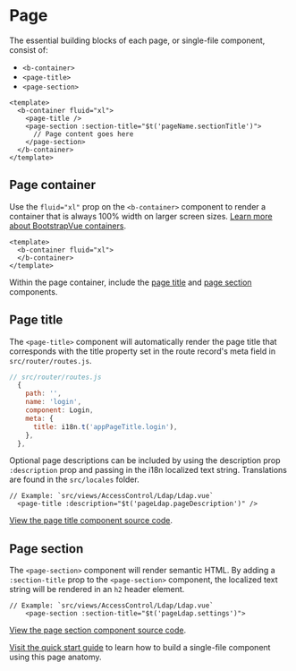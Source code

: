 # Page

The essential building blocks of each page, or single-file component, consist of:
- `<b-container>`
- `<page-title>`
- `<page-section>`

```vue
<template>
  <b-container fluid="xl">
    <page-title />
    <page-section :section-title="$t('pageName.sectionTitle')">
      // Page content goes here
    </page-section>
  </b-container>
</template>
```

## Page container
Use the `fluid="xl"` prop on the `<b-container>` component to render a container that is always 100% width on larger screen sizes. [Learn more about BootstrapVue containers](https://bootstrap-vue.org/docs/components/layout#responsive-fluid-containers).

```vue
<template>
  <b-container fluid="xl">
  </b-container>
</template>
```


Within the page container, include the [page title](#/page-title) and [page section](#page-section) components.

## Page title
The `<page-title>` component will automatically render the page title that corresponds with the title property set in the route record's meta field in `src/router/routes.js`.

```js
// src/router/routes.js
  {
    path: '',
    name: 'login',
    component: Login,
    meta: {
      title: i18n.t('appPageTitle.login'),
    },
  },
```

Optional page descriptions can be included by using the description prop `:description` prop and passing in the i18n localized text string. Translations are found in the `src/locales` folder.

``` vue
// Example: `src/views/AccessControl/Ldap/Ldap.vue`
  <page-title :description="$t('pageLdap.pageDescription')" />
```

[View the page title component source code](https://github.com/openbmc/webui-vue/blob/master/src/components/Global/PageTitle.vue).

## Page section

The `<page-section>` component will render semantic HTML. By adding a `:section-title` prop to the `<page-section>` component, the localized text string will be rendered in an `h2` header element.

``` vue
// Example: `src/views/AccessControl/Ldap/Ldap.vue`
    <page-section :section-title="$t('pageLdap.settings')">
```

[View the page section component source code](https://github.com/openbmc/webui-vue/blob/master/src/components/Global/PageSection.vue).

 [Visit the quick start guide](/guide/quickstart/page-anatomy) to learn how to build a single-file component using this page anatomy.